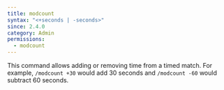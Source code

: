 ```yaml
---
title: modcount
syntax: "<+seconds | -seconds>"
since: 2.4.0
category: Admin
permissions:
  - modcount
---
```


This command allows adding or removing time from a timed match. For example, `/modcount +30` would add 30 seconds and `/modcount -60` would subtract 60 seconds.
